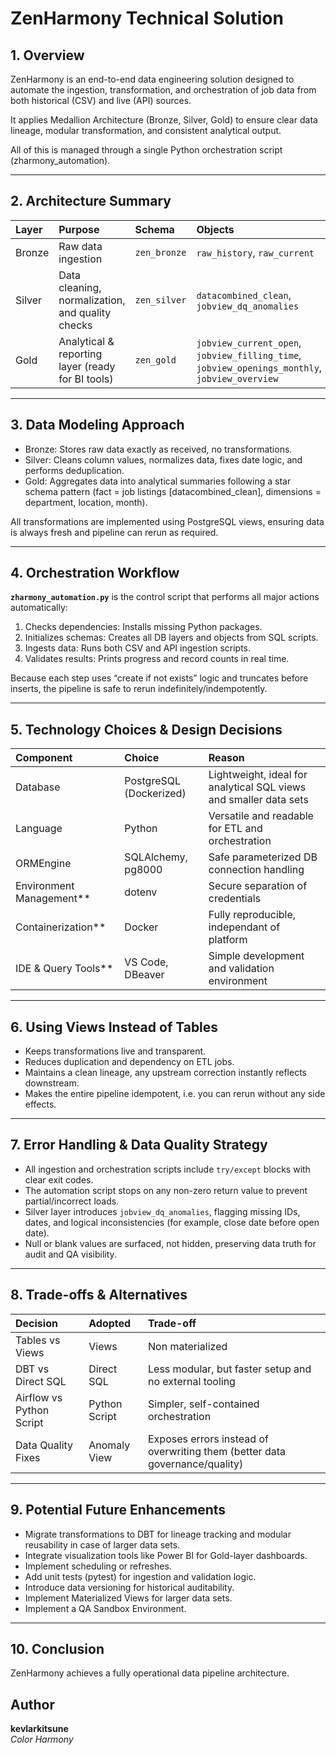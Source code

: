 # ZenHarmony Technical Solution

## 1. Overview
ZenHarmony is an end-to-end data engineering solution designed to automate the ingestion, transformation, and orchestration of job data from both historical (CSV) and live (API) sources.  

It applies Medallion Architecture (Bronze, Silver, Gold) to ensure clear data lineage, modular transformation, and consistent analytical output.

All of this is managed through a single Python orchestration script (zharmony_automation).

---

## 2. Architecture Summary

| Layer | Purpose | Schema | Objects |
|:------|:---------|:--------|:-------------|
| Bronze | Raw data ingestion | `zen_bronze` | `raw_history`, `raw_current` |
| Silver | Data cleaning, normalization, and quality checks | `zen_silver` | `datacombined_clean`, `jobview_dq_anomalies` 
| Gold | Analytical & reporting layer (ready for BI tools) | `zen_gold` | `jobview_current_open`, `jobview_filling_time`, `jobview_openings_monthly`, `jobview_overview` |

---

## 3. Data Modeling Approach

- Bronze: Stores raw data exactly as received, no transformations.  
- Silver: Cleans column values, normalizes data, fixes date logic, and performs deduplication.  
- Gold: Aggregates data into analytical summaries following a star schema pattern (fact = job listings [datacombined_clean], dimensions = department, location, month).  

All transformations are implemented using PostgreSQL views, ensuring data is always fresh and pipeline can rerun as required.

---

## 4. Orchestration Workflow

**`zharmony_automation.py`** is the control script that performs all major actions automatically:

1. Checks dependencies: Installs missing Python packages.  
2. Initializes schemas: Creates all DB layers and objects from SQL scripts.  
3. Ingests data: Runs both CSV and API ingestion scripts.  
4. Validates results: Prints progress and record counts in real time.  

Because each step uses “create if not exists” logic and truncates before inserts, the pipeline is safe to rerun indefinitely/indempotently.

---

## 5. Technology Choices & Design Decisions

| Component | Choice | Reason |
|:-----------|:--------|:--------|
| Database | PostgreSQL (Dockerized) | Lightweight, ideal for analytical SQL views and smaller data sets |
| Language | Python | Versatile and readable for ETL and orchestration |
| ORMEngine | SQLAlchemy, pg8000 | Safe parameterized DB connection handling |
| Environment Management** | dotenv | Secure separation of credentials |
| Containerization** | Docker | Fully reproducible, independant of platform |
| IDE & Query Tools** | VS Code,  DBeaver | Simple development and validation environment |

---

## 6. Using Views Instead of Tables

- Keeps transformations live and transparent.  
- Reduces duplication and dependency on ETL jobs.  
- Maintains a clean lineage, any upstream correction instantly reflects downstream.  
- Makes the entire pipeline idempotent, i.e. you can rerun without any side effects.

---

## 7. Error Handling & Data Quality Strategy

- All ingestion and orchestration scripts include `try/except` blocks with clear exit codes.  
- The automation script stops on any non-zero return value to prevent partial/incorrect loads.  
- Silver layer introduces `jobview_dq_anomalies`, flagging missing IDs, dates, and logical inconsistencies (for example, close date before open date).  
- Null or blank values are surfaced, not hidden, preserving data truth for audit and QA visibility.

---

## 8. Trade-offs & Alternatives

| Decision | Adopted | Trade-off |
|:----------|:--------|:-----------|
| Tables vs Views | Views | Non materialized |
| DBT vs Direct SQL | Direct SQL | Less modular, but faster setup and no external tooling |
| Airflow vs Python Script | Python Script | Simpler, self-contained orchestration |
| Data Quality Fixes | Anomaly View | Exposes errors instead of overwriting them (better data governance/quality) |

---

## 9. Potential Future Enhancements

- Migrate transformations to DBT for lineage tracking and modular reusability in case of larger data sets.  
- Integrate visualization tools like Power BI for Gold-layer dashboards.  
- Implement scheduling or refreshes.  
- Add unit tests (pytest) for ingestion and validation logic.  
- Introduce data versioning for historical auditability.
- Implement Materialized Views for larger data sets.
- Implement a QA Sandbox Environment.

---

## 10. Conclusion

ZenHarmony achieves a fully operational data pipeline architecture.  

## Author
**kevlarkitsune**  
*Color Harmony*
